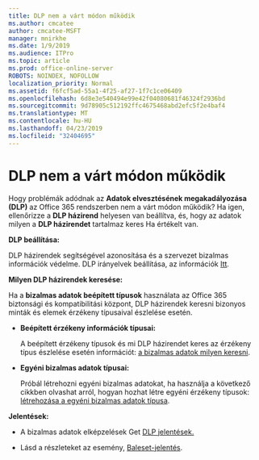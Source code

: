 ```yaml
---
title: DLP nem a várt módon működik
ms.author: cmcatee
author: cmcatee-MSFT
manager: mnirkhe
ms.date: 1/9/2019
ms.audience: ITPro
ms.topic: article
ms.prod: office-online-server
ROBOTS: NOINDEX, NOFOLLOW
localization_priority: Normal
ms.assetid: f6fcf5ad-55a1-4f25-af27-1f7c1ce06409
ms.openlocfilehash: 6d8e3e540494e99e42f04080681f46324f2936bd
ms.sourcegitcommit: 9d78905c512192ffc4675468abd2efc5f2e4baf4
ms.translationtype: MT
ms.contentlocale: hu-HU
ms.lasthandoff: 04/23/2019
ms.locfileid: "32404695"
---
```

# <a name="dlp-not-working-as-expected"></a>DLP nem a várt módon működik


Hogy problémák adódnak az **Adatok elvesztésének megakadályozása (DLP)** az Office 365 rendszerben nem a várt módon működik? Ha igen, ellenőrizze a **DLP házirend** helyesen van beállítva, és, hogy az adatok milyen a **DLP házirendet** tartalmaz keres Ha értékelt van. 
  
 **DLP beállítása:**
  
DLP házirendek segítségével azonosítása és a szervezet bizalmas információk védelme. DLP irányelvek beállítása, az információk [Itt](https://docs.microsoft.com/office365/securitycompliance/prevent-data-loss#set-up-dlp).
  
 **Milyen DLP házirendek keresése:**
  
Ha a **bizalmas adatok beépített típusok** használata az Office 365 biztonsági és kompatibilitási központ, DLP házirendek keresni bizonyos minták és elemek érzékeny típusaival észlelése esetén. 
  
- **Beépített érzékeny információk típusai:**
    
    A beépített érzékeny típusok és mi DLP házirendet keres az érzékeny típus észlelése esetén információt: [a bizalmas adatok milyen keresni](https://docs.microsoft.com/office365/securitycompliance/what-the-sensitive-information-types-look-for).
    
- **Egyéni bizalmas adatok típusai:**
    
    Próbál létrehozni egyéni bizalmas adatokat, ha használja a következő cikkben olvashat arról, hogyan hozhat létre egyéni érzékeny típusok: [létrehozása a egyéni bizalmas adatok típusa](https://docs.microsoft.com/office365/securitycompliance/create-a-custom-sensitive-information-type).
    
 **Jelentések:**
  
- A bizalmas adatok elképzelések Get [DLP jelentések.](https://docs.microsoft.com/office365/securitycompliance/data-loss-prevention-policies#dlp-reports)
    
- Lásd a részleteket az esemény, [Baleset-jelentés](https://docs.microsoft.com/office365/securitycompliance/data-loss-prevention-policies#incident-reports).
    

